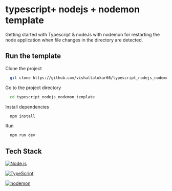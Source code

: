 
# typescript+ nodejs + nodemon template

Getting started with Typescript &amp; nodeJs with nodemon for restarting the node application when file changes in the directory are detected.







## Run the template

Clone the project

```bash
  git clone https://github.com/vishaltalukar66/typescript_nodejs_nodemon_template
```

Go to the project directory

```bash
  cd typescript_nodejs_nodemon_template
```

Install dependencies

```bash
  npm install
```

Run

```bash
  npm run dev
```



## Tech Stack

[![Node.js](https://cdn.iconscout.com/icon/free/png-512/free-nodejs-2-226035.png?f=webp&w=150)](https://nodejs.org/en)


[![TypeScript](https://cdn.iconscout.com/icon/free/png-512/free-typescript-1174965.png?f=webp&w=150)](https://www.typescriptlang.org/)

[![nodemon](https://cdn.iconscout.com/icon/free/png-512/free-nodemon-226039.png?f=webp&w=150)](https://nodemon.io/)


